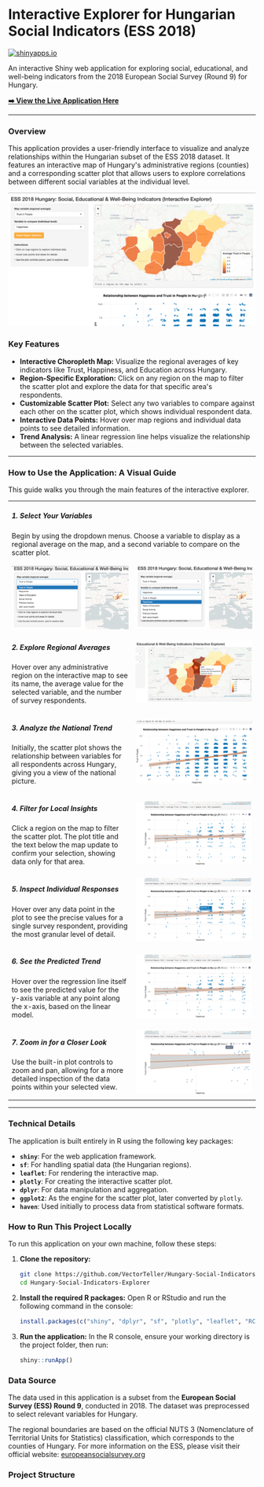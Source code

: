# Interactive Explorer for Hungarian Social Indicators (ESS 2018)

[![shinyapps.io](https://img.shields.io/badge/shinyapps.io-deployed-blue.svg)](https://vectorvoyager.shinyapps.io/hungary_shiny_app/)

An interactive Shiny web application for exploring social, educational, and well-being indicators from the 2018 European Social Survey (Round 9) for Hungary.

**[➡️ View the Live Application Here](https://vectorvoyager.shinyapps.io/hungary_shiny_app/)**

---

### Overview

This application provides a user-friendly interface to visualize and analyze relationships within the Hungarian subset of the ESS 2018 dataset. It features an interactive map of Hungary's administrative regions (counties) and a corresponding scatter plot that allows users to explore correlations between different social variables at the individual level.

![Application Overview](01-app-overview.png)

### Key Features

*   **Interactive Choropleth Map:** Visualize the regional averages of key indicators like Trust, Happiness, and Education across Hungary.
*   **Region-Specific Exploration:** Click on any region on the map to filter the scatter plot and explore the data for that specific area's respondents.
*   **Customizable Scatter Plot:** Select any two variables to compare against each other on the scatter plot, which shows individual respondent data.
*   **Interactive Data Points:** Hover over map regions and individual data points to see detailed information.
*   **Trend Analysis:** A linear regression line helps visualize the relationship between the selected variables.

---

### How to Use the Application: A Visual Guide

This guide walks you through the main features of the interactive explorer.

<table>
  <tr>
    <td colspan="2">
      <h5>1. Select Your Variables</h5>
      <p>Begin by using the dropdown menus. Choose a variable to display as a regional average on the map, and a second variable to compare on the scatter plot.</p>
    </td>
  </tr>
  <tr>
    <td width="50%"><img src="02a-select-map-variable.png" alt="Selecting the map variable"></td>
    <td width="50%"><img src="02b-select-scatter-variable.png" alt="Selecting the scatter plot variable"></td>
  </tr>
  <tr>
    <td width="50%" valign="top">
      <h5>2. Explore Regional Averages</h5>
      <p>Hover over any administrative region on the interactive map to see its name, the average value for the selected variable, and the number of survey respondents.</p>
    </td>
    <td width="50%">
      <img src="03-map-hover.png" alt="Hovering over a map region">
    </td>
  </tr>
  <tr>
    <td width="50%" valign="top">
      <h5>3. Analyze the National Trend</h5>
      <p>Initially, the scatter plot shows the relationship between variables for all respondents across Hungary, giving you a view of the national picture.</p>
    </td>
    <td width="50%">
      <img src="04-scatter-national.png" alt="Scatter plot for all of Hungary">
    </td>
  </tr>
   <tr>
    <td width="50%" valign="top">
      <h5>4. Filter for Local Insights</h5>
      <p>Click a region on the map to filter the scatter plot. The plot title and the text below the map update to confirm your selection, showing data only for that area.</p>
    </td>
    <td width="50%">
      <img src="05-scatter-regional.png" alt="Scatter plot filtered for a specific region">
    </td>
  </tr>
  <tr>
    <td width="50%" valign="top">
      <h5>5. Inspect Individual Responses</h5>
      <p>Hover over any data point in the plot to see the precise values for a single survey respondent, providing the most granular level of detail.</p>
    </td>
    <td width="50%">
      <img src="06-scatter-regional-hover-point.png" alt="Hovering over a single data point in the scatter plot">
    </td>
  </tr>
  <tr>
    <td width="50%" valign="top">
      <h5>6. See the Predicted Trend</h5>
      <p>Hover over the regression line itself to see the predicted value for the y-axis variable at any point along the x-axis, based on the linear model.</p>
    </td>
    <td width="50%">
      <img src="07-scatter-regional-hover-trend.png" alt="Hovering over the trend line to see predicted values">
    </td>
  </tr>
  <tr>
    <td width="50%" valign="top">
      <h5>7. Zoom in for a Closer Look</h5>
      <p>Use the built-in plot controls to zoom and pan, allowing for a more detailed inspection of the data points within your selected view.</p>
    </td>
    <td width="50%">
      <img src="08-scatter-regional-zoom.png" alt="Zooming in on the scatter plot">
    </td>
  </tr>
</table>

---

### Technical Details

The application is built entirely in R using the following key packages:

*   **`shiny`**: For the web application framework.
*   **`sf`**: For handling spatial data (the Hungarian regions).
*   **`leaflet`**: For rendering the interactive map.
*   **`plotly`**: For creating the interactive scatter plot.
*   **`dplyr`**: For data manipulation and aggregation.
*   **`ggplot2`**: As the engine for the scatter plot, later converted by `plotly`.
*   **`haven`**: Used initially to process data from statistical software formats.

### How to Run This Project Locally

To run this application on your own machine, follow these steps:

1.  **Clone the repository:**
    ```bash
    git clone https://github.com/VectorTeller/Hungary-Social-Indicators-Explorer.git
    cd Hungary-Social-Indicators-Explorer
    ```

2.  **Install the required R packages:**
    Open R or RStudio and run the following command in the console:
    ```r
    install.packages(c("shiny", "dplyr", "sf", "plotly", "leaflet", "RColorBrewer", "ggplot2", "haven"))
    ```

3.  **Run the application:**
    In the R console, ensure your working directory is the project folder, then run:
    ```r
    shiny::runApp()
    ```

### Data Source

The data used in this application is a subset from the **European Social Survey (ESS) Round 9**, conducted in 2018. The dataset was preprocessed to select relevant variables for Hungary.

The regional boundaries are based on the official NUTS 3 (Nomenclature of Territorial Units for Statistics) classification, which corresponds to the counties of Hungary. For more information on the ESS, please visit their official website: [europeansocialsurvey.org](https://www.europeansocialsurvey.org/)

### Project Structure
